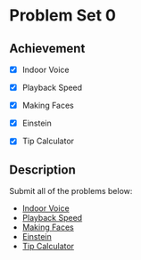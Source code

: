 # Problem Set 0

## Achievement

- [x] Indoor Voice
- [x] Playback Speed
- [x] Making Faces
- [x] Einstein
- [x] Tip Calculator


## Description

Submit all of the problems below:
- [Indoor Voice](https://cs50.harvard.edu/python/2022/psets/0/indoor/)
- [Playback Speed](https://cs50.harvard.edu/python/2022/psets/0/playback/)
- [Making Faces](https://cs50.harvard.edu/python/2022/psets/0/faces/)
- [Einstein](https://cs50.harvard.edu/python/2022/psets/0/einstein/)
- [Tip Calculator](https://cs50.harvard.edu/python/2022/psets/0/tip/)